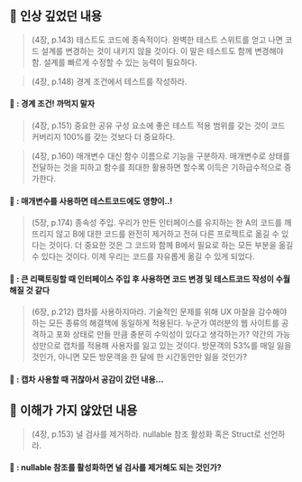 ## 📌 인상 깊었던 내용
> (4장, p.143) 테스트도 코드에 종속적이다. 완벽한 테스트 스위트를 얻고 나면 코드 설계를 변경하는 것이 내키지 않을 것이다. 이 말은 테스트도 함께 변경해야 함. 설계를 빠르게 수정할 수 있는 능력이 필요하다.

> (4장, p.148) 경계 조건에서 테스트를 작성하라.

#### 🙂 : 경계 조건! 까먹지 말자

> (4장, p.151) 중요한 공유 구성 요소에 좋은 테스트 적용 범위를 갖는 것이 코드 커버리지 100%를 갖는 것보다 더 중요하다.

> (4장, p.160) 매개변수 대신 함수 이름으로 기능을 구분하자. 매개변수로 상태를 전달하는 것을 피하고 함수를 최대한 활용하면 할수록 이득은 기하급수적으로 증가한다.

#### 🙂 : 매개변수를 사용하면 테스트코드에도 영향이..!

> (5장, p.174) 종속성 주입. 우리가 만든 인터페이스를 유지하는 한 A의 코드를 깨뜨리지 않고 B에 대한 코드를 완전히 제거하고 전혀 다른 프로젝트로 옮길 수 있다는 것이다. 더 중요한 것은 그 코드와 함께 B에서 필요로 하는 모든 부분을 옮길 수 있다는 것이다. 이제 우리는 코드를 자유롭게 옮길 수 있게 되었다.

#### 🙂 : 큰 리팩토링할 때 인터페이스 주입 후 사용하면 코드 변경 및 테스트코드 작성이 수월해질 것 같다

> (6장, p.212) 캡차를 사용하지마라. 기술적인 문제를 위해 UX 마찰을 감수해야 하는 모든 종류의 해결책에 동일하게 적용된다. 누군가 여러분의 웹 사이트를 공격하고 포화 상태로 만들 만큼 충분히 수익성이 있다고 생각하는가? 약간의 가능성만으로 캡차를 적용해 사용자를 잃고 있는 것이다. 방문객의 53%를 매일 잃을 것인가, 아니면 모든 방문객을 한 달에 한 시간동안만 잃을 것인가?

#### 🙂 : 캡차 사용할 때 귀찮아서 공감이 갔던 내용...

## 📌 이해가 가지 않았던 내용
> (4장, p.153) 널 검사를 제거하라. nullable 참조 활성화 혹은 Struct로 선언하라.

#### 🤔 : nullable 참조를 활성화하면 널 검사를 제거해도 되는 것인가?
